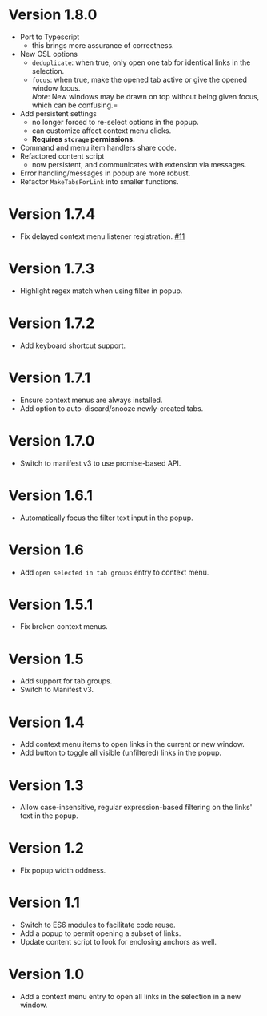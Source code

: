 # Version 1.8.0
* Port to Typescript
  - this brings more assurance of correctness.
* New OSL options
  - `deduplicate`: when true, only open one tab for identical links in the selection.
  - `focus`: when true, make the opened tab active or give the opened window focus.  
    *Note*: New windows may be drawn on top without being given focus, which can be confusing.=
* Add persistent settings
  - no longer forced to re-select options in the popup.
  - can customize affect context menu clicks.
  - **Requires `storage` permissions.**
* Command and menu item handlers share code.
* Refactored content script
  - now persistent, and communicates with extension via messages.
* Error handling/messages in popup are more robust.
* Refactor `MakeTabsForLink` into smaller functions.
# Version 1.7.4
* Fix delayed context menu listener registration. [#11](https://github.com/nkrishnaswami/open-selected-links/issues/11)
# Version 1.7.3
* Highlight regex match when using filter in popup.
# Version 1.7.2
* Add keyboard shortcut support.
# Version 1.7.1
* Ensure context menus are always installed.
* Add option to auto-discard/snooze newly-created tabs.
# Version 1.7.0
* Switch to manifest v3 to use promise-based API.
# Version 1.6.1
* Automatically focus the filter text input in the popup.
# Version 1.6
* Add `open selected in tab groups` entry to context menu.
# Version 1.5.1
* Fix broken context menus.
# Version 1.5
* Add support for tab groups. 
* Switch to Manifest v3.
# Version 1.4
* Add context menu items to open links in the current or new window.
* Add button to toggle all visible (unfiltered) links in the popup.
# Version 1.3
* Allow case-insensitive, regular expression-based filtering on the links' text in the popup.
# Version 1.2
* Fix popup width oddness.
# Version 1.1
* Switch to ES6 modules to facilitate code reuse.
* Add a popup to permit opening a subset of links.
* Update content script to look for enclosing anchors as well.
# Version 1.0
* Add a context menu entry to open all links in the selection in a new window.
